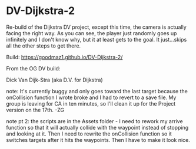 # DV-Dijkstra-2
Re-build of the Dijkstra DV project, except this time, the camera is actually facing the right way.
As you can see, the player just randomly goes up infinitely and I don't know why, but it at least gets to the goal. It just...skips all the other steps to get there.

Build: https://goodmaz1.github.io/DV-Dijkstra-2/

From the OG DV build:

Dick Van Dijk-Stra (aka D.V. for Dijkstra)


note: It's currently buggy and only goes toward the last target because the onCollision function I wrote broke and I had to revert to a save file. My group is leaving for CA in ten minutes, so I'll clean it up for the Project version on the 17th. -ZG

note pt 2: the scripts are in the Assets folder - I need to rework my arrive function so that it will actually collide with the waypoint instead of stopping and looking at it. Then I need to rewrite the onCollision function so it switches targets after it hits the waypoints. Then I have to make it look nice.

